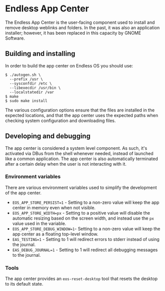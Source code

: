 # Endless App Center

The Endless App Center is the user-facing component used to install and remove
desktop weblinks and folders. In the past, it was also an application installer;
however, it has been replaced in this capacity by GNOME Software.

## Building and installing

In order to build the app center on Endless OS you should use:

    $ ./autogen.sh \
      --prefix /usr \
      --sysconfdir /etc \
      --libexecdir /usr/bin \
      --localstatedir /var
    $ make
    $ sudo make install

The various configuration options ensure that the files are installed in
the expected locations, and that the app center uses the expected paths when
checking system configuration and downloading files.

## Developing and debugging

The app center is considered a system level component. As such, it's
activated via DBus from the shell whenever needed, instead of launched like
a common application. The app center is also automatically terminated after
a certain delay when the user is not interacting with it.

### Environment variables

There are various environment variables used to simplify the development of
the app center.

  * `EOS_APP_STORE_PERSIST=1` - Setting to a non-zero value will keep the
    app center in memory even when not visible.
  * `EOS_APP_STORE_WIDTH=px` - Setting to a positive value will disable the
    automatic resizing based on the screen width, and instead use the `px`
    value used in the variable.
  * `EOS_APP_STORE_DEBUG_WINDOW=1`- Setting to a non-zero value will keep
    the app center as a floating top-level window.
  * `EAS_TESTING=1` - Setting to 1 will redirect errors to stderr instead
    of using the journal.
  * `EAS_DEBUG_JOURNAL=1` - Setting to 1 will redirect all debugging
    messages to the journal.

### Tools

The app center provides an `eos-reset-desktop` tool that resets the desktop to
its default state.
